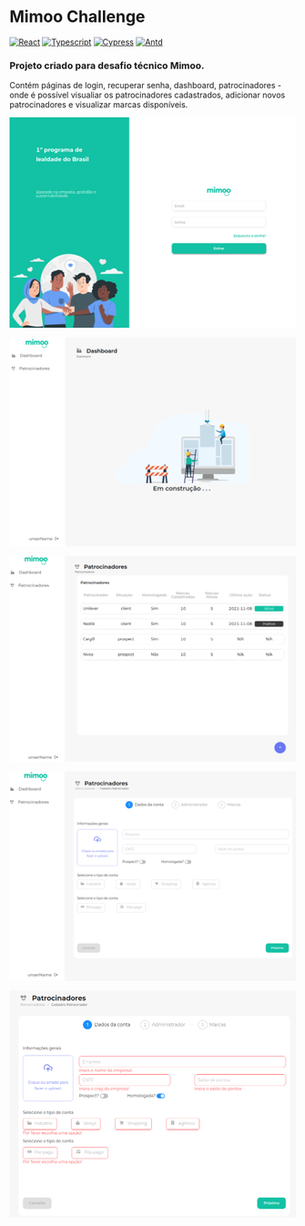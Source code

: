 # Mimoo Challenge

[![React](https://img.shields.io/badge/React-20232A?style=for-the-badge&logo=react&logoColor=61DAFB)](https://pt-br.reactjs.org/) [![Typescript](https://img.shields.io/badge/TypeScript-007ACC?style=for-the-badge&logo=typescript&logoColor=white)](https://www.typescriptlang.org/)
[![Cypress](https://img.shields.io/badge/Cypress-17202C?style=for-the-badge&logo=cypress&logoColor=white)](https://www.cypress.io/)
[![Antd](https://img.shields.io/badge/Ant%20Design-1890FF?style=for-the-badge&logo=antdesign&logoColor=white)](https://ant.design/)

### Projeto criado para desafio técnico Mimoo.

Contém páginas de login, recuperar senha, dashboard, patrocinadores - onde é possível visualiar os patrocinadores cadastrados, adicionar novos patrocinadores e visualizar marcas disponíveis.

[![Pg-Login](https://raw.githubusercontent.com/monicadasilva/mimoo-challenge/main/src/assets/readme-img/01.png)]()

[![Pg-dash](https://raw.githubusercontent.com/monicadasilva/mimoo-challenge/main/src/assets/readme-img/03.png)]()

[![Pg-sponsor](https://raw.githubusercontent.com/monicadasilva/mimoo-challenge/main/src/assets/readme-img/04.png)]()

[![Pg-sponsor](https://raw.githubusercontent.com/monicadasilva/mimoo-challenge/main/src/assets/readme-img/05.png)]()

[![Pg-sponsor](https://raw.githubusercontent.com/monicadasilva/mimoo-challenge/main/src/assets/readme-img/11.png)]()
